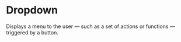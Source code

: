# Dropdown

Displays a menu to the user — such as a set of actions or functions — triggered by a button.